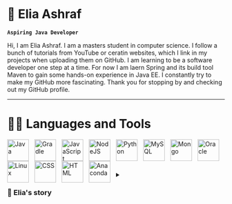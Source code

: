 # 🧕 Elia Ashraf

**`Aspiring Java Developer`**

Hi, I am Elia Ashraf. I am a masters student in computer science. I follow a bunch of tutorials from YouTube or ceratin websites, which I link in my projects when uploading them on GitHub. I am learning to be a software developer one step at a time. For now I am laern Spring and its build tool Maven to gain some hands-on experience in Java EE. I constantly try to make my GitHub more fascinating. Thank you for stopping by and checking out my GitHub profile.
 
 ---
 # 👩‍💻 Languages and Tools
 
<img align="left" alt="Java" width="50px" style="padding-right:10px;" src="https://cdn.jsdelivr.net/gh/devicons/devicon/icons/java/java-original.svg">
<img align="left" alt="Gradle" width="50px" style="padding-right:10px;" src="https://cdn.jsdelivr.net/gh/devicons/devicon/icons/gradle/gradle-plain.svg">
<img align="left" alt="JavaScript" width="50px" style="padding-right:10px;" src="https://cdn.jsdelivr.net/gh/devicons/devicon/icons/javascript/javascript-original.svg">
<img align="left" alt="NodeJS" width="50px" style="padding-right:10px;" src="https://cdn.jsdelivr.net/gh/devicons/devicon/icons/nodejs/nodejs-plain-wordmark.svg">
<img align="left" alt="Python" width="50px" style="padding-right:10px;" src="https://cdn.jsdelivr.net/gh/devicons/devicon/icons/python/python-original.svg">
<img align="left" alt="MySQL" width="50px" style="padding-right:10px;" src="https://cdn.jsdelivr.net/gh/devicons/devicon/icons/mysql/mysql-original.svg">
<img align="left" alt="Mongo" width="50px" style="padding-right:10px;" src="https://cdn.jsdelivr.net/gh/devicons/devicon/icons/mongodb/mongodb-plain.svg">
<img align="left" alt="Oracle" width="50px" style="padding-right:10px;" src="https://cdn.jsdelivr.net/gh/devicons/devicon/icons/oracle/oracle-original.svg">
<img align="left" alt="Linux" width="50px" style="padding-right:10px;" src="https://cdn.jsdelivr.net/gh/devicons/devicon/icons/linux/linux-original.svg">
<img align="left" alt="CSS" width="50px" style="padding-right:10px;" src="https://cdn.jsdelivr.net/gh/devicons/devicon/icons/css3/css3-original.svg">
<img align="left" alt="HTML" width="50px" style="padding-right:10px;" src="https://cdn.jsdelivr.net/gh/devicons/devicon/icons/html5/html5-original.svg">
<img align="left" alt="Anaconda" width="50px" style="padding-right:10px;" src="https://cdn.jsdelivr.net/gh/devicons/devicon/icons/anaconda/anaconda-original.svg">
</br></br>


# 
<details> 
  
  <summary><h3>  📝 Elia's story </h3></summary>
  
  My dad is a software developer and seeing him work using languages that looked like maths and made no sense to me as a kid had fascinated me for a long while. That's when I decided I wanted to study computer science when I grew up. Throughout my education in computer science, I had tried my hands at multiple fields from machine learning to full stack development to web development. Initially, during my bachelors I had tried working on a few projects using HTML/CSS and PHP, but somehow I did not enjoy it very much. 
  Then I moved to Germany for my masters course. I had taken up a couple of courses on machine learning and AI during the initial semesters of my masters program at the University of Siegen. During COVID-19, I also tried my hands at MEAN/MERN stack, though I was quite enjoying the experience of both the full stack development and machine learning I started missing programming with Java.
  I had first learned the data structures and prograaming in Java during my bachelors. So I started working my way back into Java, although right after I dived into it I could feel that I have forgotten many syntaxes and functions in Java. But it felt good, I felt like being at home working with Java. This was when I decided that I wanted to be a Java developer.
  
  Thank you for reading my joruney to programming, specifically in Java. My portfolio has been inspired by Forrest Knight's <a href="https://github.com/forrestknight">github</a> page.

</details>
 



<!---
eliaashraf/eliaashraf is a ✨ special ✨ repository because its `README.md` (this file) appears on your GitHub profile.
You can click the Preview link to take a look at your changes.
--->


      
          

